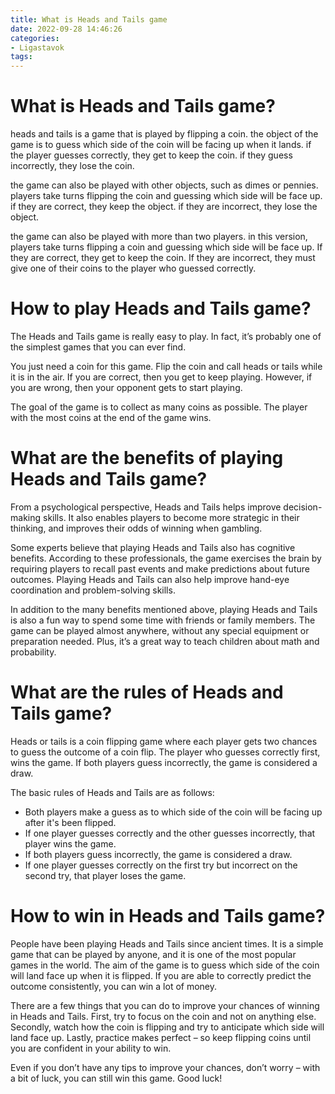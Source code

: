 ```yaml
---
title: What is Heads and Tails game
date: 2022-09-28 14:46:26
categories:
- Ligastavok
tags:
---
```



#  What is Heads and Tails game?

heads and tails is a game that is played by flipping a coin. the object of the game is to guess which side of the coin will be facing up when it lands. if the player guesses correctly, they get to keep the coin. if they guess incorrectly, they lose the coin.

the game can also be played with other objects, such as dimes or pennies. players take turns flipping the coin and guessing which side will be face up. if they are correct, they keep the object. if they are incorrect, they lose the object.

the game can also be played with more than two players. in this version, players take turns flipping a coin and guessing which side will be face up. If they are correct, they get to keep the coin. If they are incorrect, they must give one of their coins to the player who guessed correctly.

#  How to play Heads and Tails game?

The Heads and Tails game is really easy to play. In fact, it’s probably one of the simplest games that you can ever find.

You just need a coin for this game. Flip the coin and call heads or tails while it is in the air. If you are correct, then you get to keep playing. However, if you are wrong, then your opponent gets to start playing.

The goal of the game is to collect as many coins as possible. The player with the most coins at the end of the game wins.

#  What are the benefits of playing Heads and Tails game?

From a psychological perspective, Heads and Tails helps improve decision-making skills. It also enables players to become more strategic in their thinking, and improves their odds of winning when gambling.

Some experts believe that playing Heads and Tails also has cognitive benefits. According to these professionals, the game exercises the brain by requiring players to recall past events and make predictions about future outcomes. Playing Heads and Tails can also help improve hand-eye coordination and problem-solving skills.

In addition to the many benefits mentioned above, playing Heads and Tails is also a fun way to spend some time with friends or family members. The game can be played almost anywhere, without any special equipment or preparation needed. Plus, it’s a great way to teach children about math and probability.

#  What are the rules of Heads and Tails game?

Heads or tails is a coin flipping game where each player gets two chances to guess the outcome of a coin flip. The player who guesses correctly first, wins the game. If both players guess incorrectly, the game is considered a draw.

The basic rules of Heads and Tails are as follows:

- Both players make a guess as to which side of the coin will be facing up after it's been flipped.
- If one player guesses correctly and the other guesses incorrectly, that player wins the game.
- If both players guess incorrectly, the game is considered a draw.
- If one player guesses correctly on the first try but incorrect on the second try, that player loses the game.

#  How to win in Heads and Tails game?

People have been playing Heads and Tails since ancient times. It is a simple game that can be played by anyone, and it is one of the most popular games in the world. The aim of the game is to guess which side of the coin will land face up when it is flipped. If you are able to correctly predict the outcome consistently, you can win a lot of money.

There are a few things that you can do to improve your chances of winning in Heads and Tails. First, try to focus on the coin and not on anything else. Secondly, watch how the coin is flipping and try to anticipate which side will land face up. Lastly, practice makes perfect – so keep flipping coins until you are confident in your ability to win.

Even if you don’t have any tips to improve your chances, don’t worry – with a bit of luck, you can still win this game. Good luck!